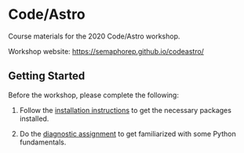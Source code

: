 # Code/Astro
Course materials for the 2020 Code/Astro workshop. 

Workshop website: https://semaphorep.github.io/codeastro/

## Getting Started

Before the workshop, please complete the following:

1. Follow the [installation instructions](https://github.com/semaphoreP/codeastro/blob/main/Day0/INSTALL.md) to get the necessary packages installed. 

2. Do the [diagnostic assignment](https://colab.research.google.com/drive/1ZctFSkoE0uorM13Js-Djco09ve_7LOEh?usp=sharing) to get familiarized with some Python fundamentals.



